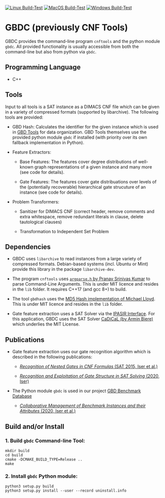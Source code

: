 [![Linux Build-Test](https://github.com/fata-cmd/gbdc/actions/workflows/linux_build_test.yml/badge.svg?branch=master)](https://github.com/fata-cmd/gbdc/actions/workflows/linux_build_test.yml)
[![MacOS Build-Test](https://github.com/fata-cmd/gbdc/actions/workflows/macos_build_test.yml/badge.svg?branch=master)](https://github.com/fata-cmd/gbdc/actions/workflows/macos_build_test.yml)
[![Windows Build-Test](https://github.com/fata-cmd/gbdc/actions/workflows/windows_build_test.yml/badge.svg?branch=master)](https://github.com/fata-cmd/gbdc/actions/workflows/windows_build_test.yml)
# GBDC (previously CNF Tools)

GBDC provides the command-line program `cnftools` and the python module `gbdc`. All provided functionality is usually accessible from both the command-line but also from python via `gbdc`.

## Programming Language
- C++

## Tools

Input to all tools is a SAT instance as a DIMACS CNF file which can be given in a variety of compressed formats (supported by libarchive). The following tools are provided:

* GBD Hash: Calculates the identifier for the given instance which is used in [GBD Tools](https://pypi.org/project/gbd-tools/) for data organization. GBD Tools themselves use the provided python module `gbdc` if installed (with priority over its own fallback implementation in Python).

* Feature Extractors:
    * Base Features: The features cover degree distributions of well-known graph representations of a given instance and many more (see code for details).

    * Gate Features: The features cover gate distribuations over levels of the (potentially recoverable) hierarchical gate strucuture of an instance (see code for details).

* Problem Transformers:
    * Sanitizer for DIMACS CNF (correct header, remove comments and extra whitespace, remove redundant literals in clause, delete tautological clauses)

    * Transformation to Independent Set Problem


## Dependencies

* GBDC uses `libarchive` to read instances from a large variety of compressed formats. Debian-based systems (incl. Ubuntu or Mint) provide this library in the package `libarchive-dev`.

* The program `cnftools` uses [`argparse.h` by Pranav Srinivas Kumar](https://github.com/p-ranav/argparse) to parse Command-Line Arguments. This is under MIT licence and resides in the `lib` folder. It requires C++17 (and gcc 8+) to build.

* The tool `gbdhash` uses the [MD5 Hash implementation of Michael Lloyd](https://github.com/CommanderBubble/MD5). This is under MIT licence and resides in the `lib` folder.

* Gate feature extraction uses a SAT Solver via the [IPASIR Interface](https://github.com/biotomas/ipasir). For this application, GBDC uses the SAT Solver [CaDiCaL (by Armin Biere)](http://fmv.jku.at/cadical/) which underlies the MIT License.


## Publications

* Gate feature extraction uses our gate recognition algorithm which is described in the following publications:

    * [*Recognition of Nested Gates in CNF Formulas* (SAT 2015, Iser et al.)](https://rdcu.be/czCr1)

    * [*Recognition and Exploitation of Gate Structure in SAT Solving* (2020, Iser)](https://d-nb.info/1209199122/34)

* The Python module `gbdc` is used in our project [GBD Benchmark Database](https://github.com/Udopia/gbd)

    * [*Collaborative Management of Benchmark Instances and their Attributes* (2020, Iser et al.)](https://arxiv.org/pdf/2009.02995.pdf)


## Build and/or Install

### 1. Build `gbdc` Command-line Tool:

    mkdir build
    cd build
    cmake -DCMAKE_BUILD_TYPE=Release ..
    make

### 2. Install `gbdc` Python module:

    python3 setup.py build
    python3 setup.py install --user --record uninstall.info







